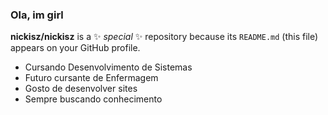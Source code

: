### Ola, im girl


**nickisz/nickisz** is a ✨ _special_ ✨ repository because its `README.md` (this file) appears on your GitHub profile.


- Cursando Desenvolvimento de Sistemas
- Futuro cursante de Enfermagem
- Gosto de desenvolver sites
- Sempre buscando conhecimento 


